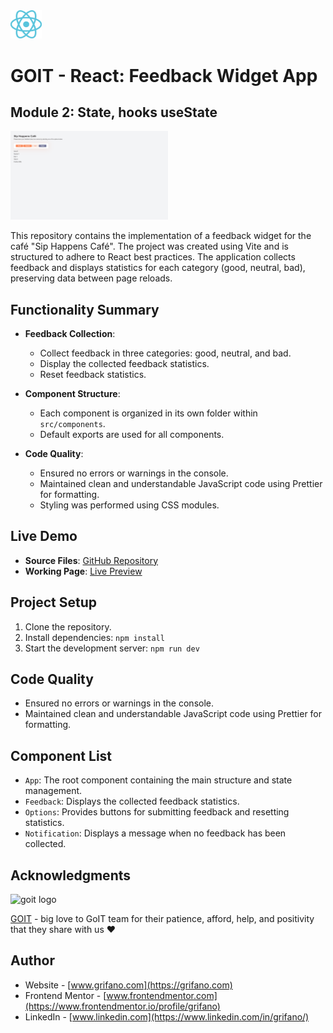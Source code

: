 <img src="./src/assets/react-logo.svg" alt="react logo" width="10%"/>

# GOIT - React: Feedback Widget App

## Module 2: State, hooks useState

<img src="./src/assets/screenshot.png" alt="app screenshot" width="50%"/>

This repository contains the implementation of a feedback widget for the café "Sip Happens Café". The project was created using Vite and is structured to adhere to React best practices. The application collects feedback and displays statistics for each category (good, neutral, bad), preserving data between page reloads.

## Functionality Summary

- **Feedback Collection**:

  - Collect feedback in three categories: good, neutral, and bad.
  - Display the collected feedback statistics.
  - Reset feedback statistics.

- **Component Structure**:

  - Each component is organized in its own folder within `src/components`.
  - Default exports are used for all components.

- **Code Quality**:

  - Ensured no errors or warnings in the console.
  - Maintained clean and understandable JavaScript code using Prettier for formatting.
  - Styling was performed using CSS modules.

## Live Demo

- **Source Files**: [GitHub Repository](https://github.com/grifano/goit-react-hw-02.git)
- **Working Page**: [Live Preview](https://goit-react-hw-02-six-sage.vercel.app/)

## Project Setup

1. Clone the repository.
2. Install dependencies: `npm install`
3. Start the development server: `npm run dev`

## Code Quality

- Ensured no errors or warnings in the console.
- Maintained clean and understandable JavaScript code using Prettier for formatting.

## Component List

- `App`: The root component containing the main structure and state management.
- `Feedback`: Displays the collected feedback statistics.
- `Options`: Provides buttons for submitting feedback and resetting statistics.
- `Notification`: Displays a message when no feedback has been collected.

## Acknowledgments

<img src="https://goit.global/mx/assets/images/logo-goit.svg" alt="goit logo" width="10%"/>

[GOIT](https://edu.goit.global/uk/referral?x=eyJlbWFpbCI6InNvcmxlbmtAZ21haWwuY29tIiwiZmlyc3ROYW1lIjoi0KHQtdGA0LPRltC5IiwibG9jYWxlIjoidWsiLCJsYW5ndWFnZSI6InVrIiwidG90YWxIb3VycyI6NzcsImN1cnJlbnRPckxhc3RUZWNobm9sb2d5IjoiSFRNTF9DU1MiLCJwYXNzZWRIb21ld29ya3NDb3VudCI6NX0=) -
big love to GoIT team for their patience, afford, help, and positivity that they
share with us ❤️

## Author

- Website - [www.grifano.com](https://grifano.com)
- Frontend Mentor -
  [www.frontendmentor.com](https://www.frontendmentor.io/profile/grifano)
- LinkedIn - [www.linkedin.com](https://www.linkedin.com/in/grifano/)
